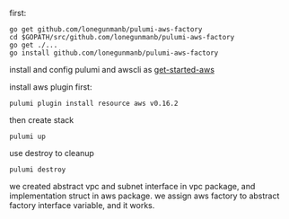 first:
```shell script
go get github.com/lonegunmanb/pulumi-aws-factory
cd $GOPATH/src/github.com/lonegunmanb/pulumi-aws-factory
go get ./...
go install github.com/lonegunmanb/pulumi-aws-factory
```
install and config pulumi and awscli as [get-started-aws](https://www.pulumi.com/docs/get-started/aws/)

install aws plugin first:
```shell script
pulumi plugin install resource aws v0.16.2
```

then create stack
```shell script
pulumi up
```

use destroy to cleanup
```shell script
pulumi destroy
```

we created abstract vpc and subnet interface in vpc package, and implementation struct in aws package. we assign aws factory to abstract factory interface variable, and it works.